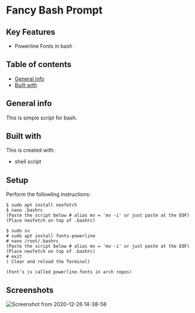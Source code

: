 # Fancy Bash Prompt  

## Key Features 
* Powerline Fonts in bash 

## Table of contents
* [General info](#general-info)
* [Built with](#built-with)

## General info
This is simple script for bash.
	
## Built with
This is created with:
* shell script 

## Setup
Perform the followling instructions:

```
$ sudo apt install neofetch
$ nano .bashrc 
(Paste the script below # alias mv = 'mv -i' or just paste at the EOF)
(Place neofetch on top of .bashrc)

$ sudo su 
# sudo apt install fonts-powerline 
# nano /root/.bashrc
(Paste the script below # alias mv = 'mv -i' or just paste at the EOF)
(Place neofetch on top of .bashrc)
# exit 
( Clear and reload the Terminal) 

(Font's is called powerline-fonts in arch repos)
```

## Screenshots
![Screenshot from 2020-12-26 14-38-58](https://user-images.githubusercontent.com/48232101/103148546-ed762780-4788-11eb-91c0-ea252f0eea74.png)
